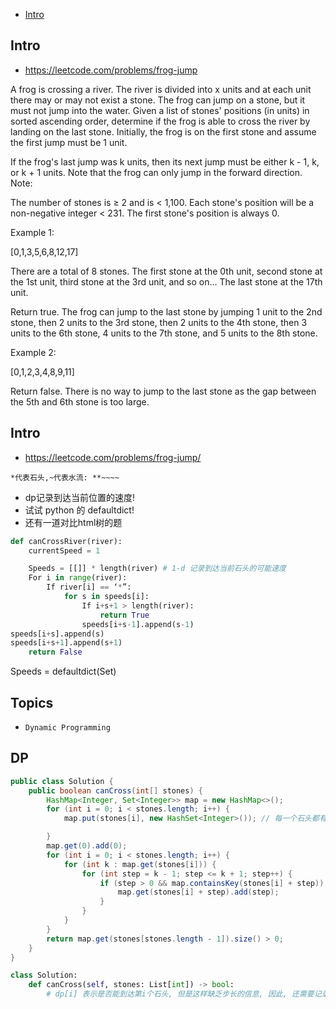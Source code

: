 - [Intro](#intro)

## Intro

- https://leetcode.com/problems/frog-jump

A frog is crossing a river. The river is divided into x units and at each unit there may or may not exist a stone. The frog can jump on a stone, but it must not jump into the water.
Given a list of stones' positions (in units) in sorted ascending order, determine if the frog is able to cross the river by landing on the last stone. Initially, the frog is on the first stone and assume the first jump must be 1 unit.

If the frog's last jump was k units, then its next jump must be either k - 1, k, or k + 1 units. Note that the frog can only jump in the forward direction.
Note:

The number of stones is ≥ 2 and is < 1,100.
Each stone's position will be a non-negative integer < 231.
The first stone's position is always 0.

Example 1:

[0,1,3,5,6,8,12,17]

There are a total of 8 stones.
The first stone at the 0th unit, second stone at the 1st unit,
third stone at the 3rd unit, and so on...
The last stone at the 17th unit.

Return true. The frog can jump to the last stone by jumping 
1 unit to the 2nd stone, then 2 units to the 3rd stone, then 
2 units to the 4th stone, then 3 units to the 6th stone, 
4 units to the 7th stone, and 5 units to the 8th stone.

Example 2:

[0,1,2,3,4,8,9,11]

Return false. There is no way to jump to the last stone as 
the gap between the 5th and 6th stone is too large.





## Intro

- https://leetcode.com/problems/frog-jump/


`*代表石头,~代表水流: **~~~~`

- dp记录到达当前位置的速度!
- 试试 python 的 defaultdict!
- 还有一道对比html树的题

```py
def canCrossRiver(river):
	currentSpeed = 1

	Speeds = [[]] * length(river) # 1-d 记录到达当前石头的可能速度
	For i in range(river):
		If river[i] == ‘*”:
			for s in speeds[i]:
				If i+s+1 > length(river):
					return True
				speeds[i+s-1].append(s-1)
speeds[i+s].append(s)
speeds[i+s+1].append(s+1)
	return False
```


Speeds = defaultdict(Set)


## Topics

- `Dynamic Programming`


## DP

```java
public class Solution {
    public boolean canCross(int[] stones) {
        HashMap<Integer, Set<Integer>> map = new HashMap<>();
        for (int i = 0; i < stones.length; i++) {
            map.put(stones[i], new HashSet<Integer>()); // 每一个石头都有对应一个 hash

        }
        map.get(0).add(0);
        for (int i = 0; i < stones.length; i++) {
            for (int k : map.get(stones[i])) {
                for (int step = k - 1; step <= k + 1; step++) {
                    if (step > 0 && map.containsKey(stones[i] + step)) {
                        map.get(stones[i] + step).add(step);
                    }
                }
            }
        }
        return map.get(stones[stones.length - 1]).size() > 0;
    }
}
```


```py
class Solution:
    def canCross(self, stones: List[int]) -> bool:
        # dp[i] 表示是否能到达第i个石头, 但是这样缺乏步长的信息, 因此, 还需要记录到达i时的步长.
        
```
